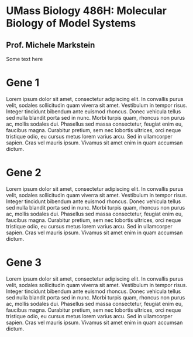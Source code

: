 # UMass Biology 486H: Molecular Biology of Model Systems

## Prof. Michele Markstein

Some text here

# Gene 1

Lorem ipsum dolor sit amet, consectetur adipiscing elit. In convallis purus velit, sodales sollicitudin quam viverra sit amet. Vestibulum in tempor risus. Integer tincidunt bibendum ante euismod rhoncus. Donec vehicula tellus sed nulla blandit porta sed in nunc. Morbi turpis quam, rhoncus non purus ac, mollis sodales dui. Phasellus sed massa consectetur, feugiat enim eu, faucibus magna. Curabitur pretium, sem nec lobortis ultrices, orci neque tristique odio, eu cursus metus lorem varius arcu. Sed in ullamcorper sapien. Cras vel mauris ipsum. Vivamus sit amet enim in quam accumsan dictum.

# Gene 2

Lorem ipsum dolor sit amet, consectetur adipiscing elit. In convallis purus velit, sodales sollicitudin quam viverra sit amet. Vestibulum in tempor risus. Integer tincidunt bibendum ante euismod rhoncus. Donec vehicula tellus sed nulla blandit porta sed in nunc. Morbi turpis quam, rhoncus non purus ac, mollis sodales dui. Phasellus sed massa consectetur, feugiat enim eu, faucibus magna. Curabitur pretium, sem nec lobortis ultrices, orci neque tristique odio, eu cursus metus lorem varius arcu. Sed in ullamcorper sapien. Cras vel mauris ipsum. Vivamus sit amet enim in quam accumsan dictum.

# Gene 3

Lorem ipsum dolor sit amet, consectetur adipiscing elit. In convallis purus velit, sodales sollicitudin quam viverra sit amet. Vestibulum in tempor risus. Integer tincidunt bibendum ante euismod rhoncus. Donec vehicula tellus sed nulla blandit porta sed in nunc. Morbi turpis quam, rhoncus non purus ac, mollis sodales dui. Phasellus sed massa consectetur, feugiat enim eu, faucibus magna. Curabitur pretium, sem nec lobortis ultrices, orci neque tristique odio, eu cursus metus lorem varius arcu. Sed in ullamcorper sapien. Cras vel mauris ipsum. Vivamus sit amet enim in quam accumsan dictum.